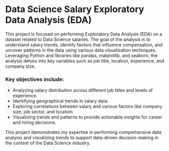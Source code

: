 # Data Science Salary Exploratory Data Analysis (EDA)

This project is focused on performing Exploratory Data Analysis (EDA) on a dataset related to Data Science salaries. The goal of the analysis is to understand salary trends, identify factors that influence compensation, and uncover patterns in the data using various data visualization techniques. Leveraging Python and libraries like pandas, matplotlib, and seaborn, the analysis delves into key variables such as job title, location, experience, and company size.

### Key objectives include:

- Analyzing salary distribution across different job titles and levels of experience.
- Identifying geographical trends in salary data.
- Exploring correlations between salary and various factors like company size, job sector, and location.
- Visualizing trends and patterns to provide actionable insights for career and hiring decisions.

This project demonstrates my expertise in performing comprehensive data analysis and visualizing trends to support data-driven decision-making in the context of the Data Science industry.
